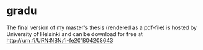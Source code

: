 # gradu
The final version of my master's thesis (rendered as a pdf-file) is hosted by University of Helsinki and can be download for free at http://urn.fi/URN:NBN:fi-fe201804208643
